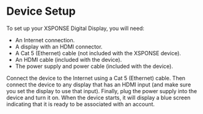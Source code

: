 # Device Setup
To set up your XSPONSE Digital Display, you will need:
-	An Internet connection.
-	A display with an HDMI connector.
-	A Cat 5 (Ethernet) cable (not included with the XSPONSE device).
-	An HDMI cable (included with the device).
-	The power supply and power cable (included with the device).

Connect the device to the Internet using a Cat 5 (Ethernet) cable. Then connect the device to any display that has an HDMI input (and make sure you set the display to use that input). Finally, plug the power supply into the device and turn it on. When the device starts, it will display a blue screen indicating that it is ready to be associated with an account.
